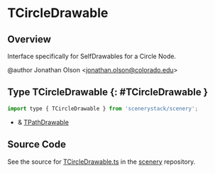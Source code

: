 # TCircleDrawable

## Overview

Interface specifically for SelfDrawables for a Circle Node.

@author Jonathan Olson &lt;jonathan.olson@colorado.edu&gt;

## Type TCircleDrawable {: #TCircleDrawable }


```js
import type { TCircleDrawable } from 'scenerystack/scenery';
```
- &amp; [TPathDrawable](../scenery/TPathDrawable.md)




## Source Code

See the source for [TCircleDrawable.ts](https://github.com/phetsims/scenery/blob/main/js/display/drawables/TCircleDrawable.ts) in the [scenery](https://github.com/phetsims/scenery) repository.
